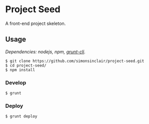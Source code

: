 Project Seed
============

A front-end project skeleton.

Usage
-----

*Dependencies: nodejs, npm, [grunt-cli](https://github.com/gruntjs/grunt-cli).*

```
$ git clone https://github.com/simonsinclair/project-seed.git
$ cd project-seed/
$ npm install
```

### Develop

`$ grunt`

### Deploy

`$ grunt deploy`
